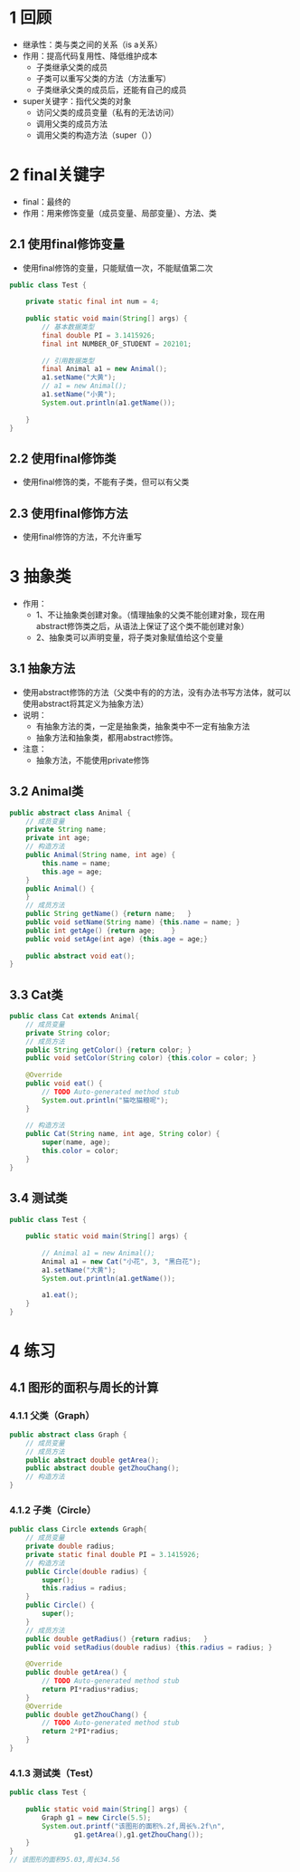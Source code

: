 # 1 回顾

+ 继承性：类与类之间的关系（is a关系）
+ 作用：提高代码复用性、降低维护成本
  + 子类继承父类的成员
  + 子类可以重写父类的方法（方法重写）
  + 子类继承父类的成员后，还能有自己的成员
+ super关键字：指代父类的对象
  + 访问父类的成员变量（私有的无法访问）
  + 调用父类的成员方法
  + 调用父类的构造方法（super（））

# 2 final关键字

+ final：最终的
+ 作用：用来修饰变量（成员变量、局部变量）、方法、类

## 2.1 使用final修饰变量

+ 使用final修饰的变量，只能赋值一次，不能赋值第二次

```java
public class Test {
	
	private static final int num = 4;
	
	public static void main(String[] args) {
		// 基本数据类型
		final double PI = 3.1415926;
		final int NUMBER_OF_STUDENT = 202101;
		
		// 引用数据类型
		final Animal a1 = new Animal();
		a1.setName("大黄");
		// a1 = new Animal();
		a1.setName("小黄");
		System.out.println(a1.getName());
		
	}
}
```

## 2.2 使用final修饰类

+ 使用final修饰的类，不能有子类，但可以有父类

## 2.3 使用final修饰方法

+ 使用final修饰的方法，不允许重写

# 3 抽象类

- 作用：
  - 1、不让抽象类创建对象。（情理抽象的父类不能创建对象，现在用abstract修饰类之后，从语法上保证了这个类不能创建对象）
  - 2、抽象类可以声明变量，将子类对象赋值给这个变量

## 3.1 抽象方法

+ 使用abstract修饰的方法（父类中有的的方法，没有办法书写方法体，就可以使用abstract将其定义为抽象方法）
+ 说明：
  + 有抽象方法的类，一定是抽象类，抽象类中不一定有抽象方法
  + 抽象方法和抽象类，都用abstract修饰。
+ 注意：
  + 抽象方法，不能使用private修饰

## 3.2 Animal类

```java
public abstract class Animal {
	// 成员变量
	private String name;
	private int age;
	// 构造方法
	public Animal(String name, int age) {
		this.name = name;
		this.age = age;
	}
	public Animal() {
	}
	// 成员方法
	public String getName() {return name;	}
	public void setName(String name) {this.name = name;	}
	public int getAge() {return age;	}
	public void setAge(int age) {this.age = age;}
	
	public abstract void eat();
}
```

## 3.3 Cat类

```java
public class Cat extends Animal{
	// 成员变量
	private String color;
	// 成员方法
	public String getColor() {return color;	}
	public void setColor(String color) {this.color = color;	}
	
	@Override
	public void eat() {
		// TODO Auto-generated method stub
		System.out.println("猫吃猫粮呢");
	}
	
	// 构造方法
	public Cat(String name, int age, String color) {
		super(name, age);
		this.color = color;
	}
}
```

## 3.4 测试类

```java
public class Test {
	
	public static void main(String[] args) {
		
		// Animal a1 = new Animal();
		Animal a1 = new Cat("小花", 3, "黑白花");
		a1.setName("大黄");
		System.out.println(a1.getName());
		
		a1.eat();
	}
}
```

# 4 练习

## 4.1 图形的面积与周长的计算

### 4.1.1 父类（Graph）

```java
public abstract class Graph {
	// 成员变量
	// 成员方法
	public abstract double getArea();
	public abstract double getZhouChang();
	// 构造方法
}
```

### 4.1.2 子类（Circle）

```java
public class Circle extends Graph{
	// 成员变量
	private double radius;
	private static final double PI = 3.1415926;
	// 构造方法
	public Circle(double radius) {
		super();
		this.radius = radius;
	}
	public Circle() {
		super();
	}
	// 成员方法
	public double getRadius() {return radius;	}
	public void setRadius(double radius) {this.radius = radius;	}
	
	@Override
	public double getArea() {
		// TODO Auto-generated method stub
		return PI*radius*radius;
	}
	@Override
	public double getZhouChang() {
		// TODO Auto-generated method stub
		return 2*PI*radius;
	}
}
```

### 4.1.3 测试类（Test）

```java
public class Test {
	
	public static void main(String[] args) {
		Graph g1 = new Circle(5.5);
		System.out.printf("该图形的面积%.2f,周长%.2f\n",
				g1.getArea(),g1.getZhouChang());
	}
}
// 该图形的面积95.03,周长34.56
```









